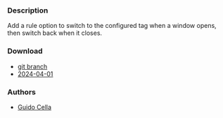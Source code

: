 ### Description
Add a rule option to switch to the configured tag when a window opens, then switch back when it closes.

### Download
- [git branch](https://codeberg.org/guidocella/dwl/src/branch/switchtotag)
- [2024-04-01](https://codeberg.org/dwl/dwl-patches/raw/branch/main/patches/switchtotag/switchtotag.patch)

### Authors
- [Guido Cella](https://codeberg.org/guidocella)
